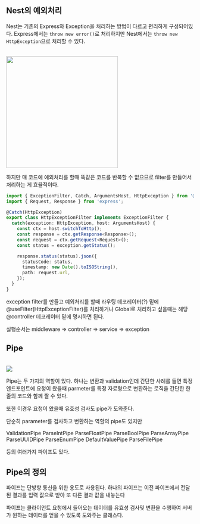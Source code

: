## Nest의 예외처리

Nest는 기존의 Express와 Exception을 처리하는 방법이 다르고 편리하게 구성되어있다.
Express에서는 `throw new error()`로 처리하지만 Nest에서는 `throw new HttpException`으로 처리할 수 있다.

<br>

<img src='https://docs.nestjs.com/assets/Filter_1.png' width='300'>

하지만 매 코드에 에외처리를 할때 똑같은 코드를 반복할 수 없으므로 filter를 만들어서 처리하는 게 효율적이다.

```typescript
import { ExceptionFilter, Catch, ArgumentsHost, HttpException } from '@nestjs/common';
import { Request, Response } from 'express';

@Catch(HttpException)
export class HttpExceptionFilter implements ExceptionFilter {
  catch(exception: HttpException, host: ArgumentsHost) {
    const ctx = host.switchToHttp();
    const response = ctx.getResponse<Response>();
    const request = ctx.getRequest<Request>();
    const status = exception.getStatus();

    response.status(status).json({
      statusCode: status,
      timestamp: new Date().toISOString(),
      path: request.url,
    });
  }
}
```

exception filter를 만들고 예외처리를 할때 라우팅 데코레이터(?) 밑에 @useFilter(HttpExceptionFilter)를 처리하거나 Global로 처리하고 싶을때는 해당 @controller 데코레이터 밑에 명시하면 된다.

실행순서는 middleware => controller => service => exception

## Pipe

<br>
<img src='https://docs.nestjs.com/assets/Pipe_1.png'>

Pipe는 두 가지의 역할이 있다. 하나는
변환과 validation인데 간단한 사례를 들면 특정 엔드포인트에 요청이 왔을때 parmeter를 특정 자료형으로 변환하는 로직을 간단한 한줄의 코드와 함께 짤 수 있다.

또한 이경우 요청이 왔을때 유효성 검사도 pipe가 도와준다.

단순히 parameter를 검사하고 변환하는 역할의 pipe도 있지만

ValidationPipe
ParseIntPipe
ParseFloatPipe
ParseBoolPipe
ParseArrayPipe
ParseUUIDPipe
ParseEnumPipe
DefaultValuePipe
ParseFilePipe

등의 여러가지 파이프도 있다.

## Pipe의 정의

파이프는 단방향 통신을 위한 용도로 사용된다. 하나의 파이프는 이전 파이프에서 전달된 결과를 입력 값으로 받아 또 다른 결과 값을 내놓는다

파이프는 클라이언트 요청에서 들어오는 데이터를 유효성 검사및 변환을 수행하여 서버가 원하는 데이터를 얻을 수 있도록 도와주는 클래스다.
